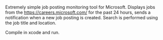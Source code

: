 Extremely simple job posting monitoring tool for Microsoft. 
Displays jobs from the https://careers.microsoft.com/ for the past 24 hours, sends a notification when a new job posting is created.
Search is performed using the job title and location.

Compile in xcode and run.
